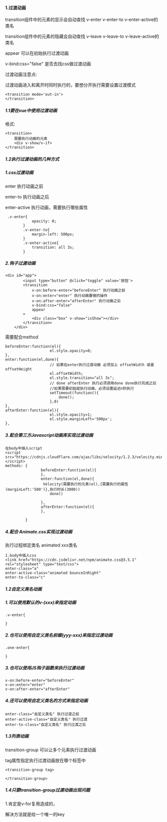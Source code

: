 

#### 1.过渡动画

transition组件中的元素的显示会自动查找 v-enter v-enter-to v-enter-active的类名

 transition组件中的元素的隐藏会自动查找 v-leave v-leave-to v-leave-active的类名

appear 可以在初始执行过渡动画

v-bind:css="false" 是否去找css做过渡动画

过渡动画注意点:

过渡动画进入和离开时同时执行的，要想分开执行需要设置过渡模式

```
<transition mode='out-in'>
</transition>
```

##### 1.1要在vue中使用过渡动画

格式:

```
<transition>
	需要执行动画的元素
	<div v-show/v-if>
</transition>
```

##### 1.2执行过渡动画的几种方式

##### 1.css过渡动画

enter 执行动画之前

enter-to 执行动画之后

enter-active 执行动画，需要执行哪些属性

```
 .v-enter{
            opacity: 0;
        }
        .v-enter-to{
            margin-left: 500px;
        }
        .v-enter-active{
            transition: all 3s;
        }
```

##### 2.钩子过渡动画

```vue
<div id="app">
        <input type="button" @click="toggle" value='按钮'>
        <transition
            v-on:before-enter="beforeEnter" 执行动画之前
            v-on:enter="enter" 执行动画要做的操作
            v-on:after-enter="afterEnter" 执行动画之后
            v-bind:css="false" 
            appear
        >
            <div class="box" v-show="isShow"></div>
        </transition>
    </div>
```

需要配合method

```vue
beforeEnter:function(el){
                    el.style.opacity=0;
},
enter:function(el,done){
                    // 如果在enter执行过渡动画 必须加上 offsetWidth 或者offsetHeight
                    el.offsetWidth;
                    el.style.transition="all 3s";
                    // done afterEnter 执行必须调用done done执行完成之后
					//如果需要初始就执行动画，必须设置延迟n秒执行
                    setTimeout(function(){
                        done();
                    },0)
},
afterEnter:function(el){
                    el.style.opacity=1;
                    el.style.marginLeft='500px';
},
```

##### 3.配合第三方Javascript动画库实现过渡动画

```vue
在body中插入script
<script src="https://cdnjs.cloudflare.com/ajax/libs/velocity/1.2.3/velocity.min.js"</script>
methods: {
                beforeEnter:function(el){
                },
                enter:function(el,done){
                 Velocity(需要执行的元素(el),{需要执行的属性(marginLeft:'500')},执行时长(3000))
                    done()
                   
                },
                afterEnter:function(el){
                },

    	 }
```

##### 4.配合 Animate.css实现过渡动画 

执行过程绑定类名 animated  xxx类名

```vue
1.body中插入css
<link href="https://cdn.jsdelivr.net/npm/animate.css@3.5.1" rel="stylesheet" type="text/css">
enter-class="a"
enter-active-class="animated bounceInRight"
enter-to-class="c"
```



##### 1.2自定义类名动画

##### 1.可以使用默认的v-(xxx)来指定动画

```
.v-enter{

}
```

##### 2.也可以使用自定义类名前缀(yyy-xxx)来指定过渡动画

```
.one-enter{

}
```

##### 3.也可以使用JS钩子函数来执行过渡动画

```
v-on:before-enter="beforeEnter"
v-on:enter="enter"
v-on:after-enter="afterEnter"
```

##### 4.还可以使用自定义类名的方式来指定动画

```
enter-class="自定义类名" 执行过渡之前
enter-active-class="自定义类名" 执行过渡
enter-to-class="自定义类名" 执行过渡之后
```

##### 1.3列表动画 

transition-group 可以让多个元素执行过渡动画

tag属性指定执行过渡动画放在哪个标签中

```
<transition-group tag>
	
</transition-group>
```

##### 1.4只要transition-group过渡动画出现问题

1.肯定是v-for复用造成的，

解决方法就是给一个唯一的key



